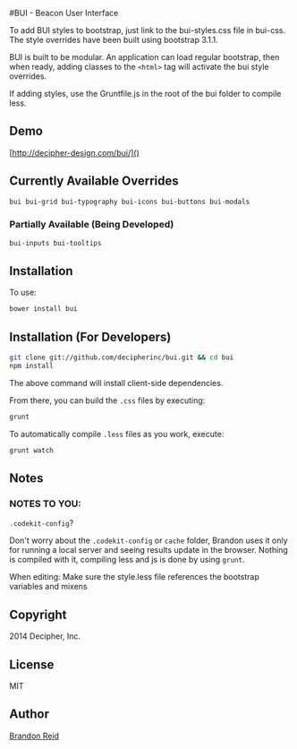 #BUI - Beacon User Interface

To add BUI styles to bootstrap, just link to the bui-styles.css file in bui-css. The style overrides have been built using bootstrap 3.1.1.

BUI is built to be modular. An application can load regular bootstrap, then when ready, adding classes to the ```<html>``` tag will activate the bui style overrides.

If adding styles, use the Gruntfile.js in the root of the bui folder to compile less.


## Demo
 
[http://decipher-design.com/bui/]()

## Currently Available Overrides

```sh
bui bui-grid bui-typography bui-icons bui-buttons bui-modals
```

### Partially Available (Being Developed)
```sh
bui-inputs bui-tooltips
```

## Installation

To use:

```sh
bower install bui
```

## Installation (For Developers)

```sh
git clone git://github.com/decipherinc/bui.git && cd bui
npm install
```

The above command will install client-side dependencies.
 
From there, you can build the `.css` files by executing:

```sh
grunt
```

To automatically compile `.less` files as you work, execute:

```sh
grunt watch
```

## Notes

### NOTES TO YOU:

`.codekit-config`?  

Don't worry about the `.codekit-config` or `cache` folder, Brandon uses it only for running a local server and seeing results update in the browser. Nothing is compiled with it, compiling less and js is done by using `grunt`.

When editing: Make sure the style.less file references the bootstrap variables and mixens
    
## Copyright

2014 Decipher, Inc.

## License

MIT

## Author

[Brandon Reid](http://github.com/brandonreid)